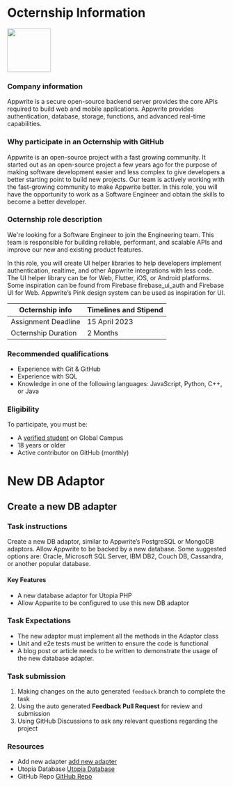# Octernship Information
<img src="https://appwrite.io/images-ee/press/logo-1.svg" width="100">

### Company information 
Appwrite is a secure open-source backend server provides the core APIs required to build web and mobile applications. Appwrite provides authentication, database, storage, functions, and advanced real-time capabilities.

### Why participate in an Octernship with GitHub
Appwrite is an open-source project with a fast growing community. It started out as an open-source project a few years ago for the purpose of making software development easier and less complex to give developers a better starting point to build new projects. Our team is actively working with the fast-growing community to make Appwrite better.
In this role, you will have the opportunity to work as a Software Engineer and obtain the skills to become a better developer.


### Octernship role description
We're looking for a Software Engineer to join the Engineering team. This team is responsible for building reliable, performant, and scalable APIs and improve our new and existing product features.

In this role, you will create UI helper libraries to help developers implement authentication, realtime, and other Appwrite integrations with less code. The UI helper library can be for Web, Flutter, iOS, or Android platforms. Some inspiration can be found from Firebase firebase_ui_auth and Firebase UI for Web. Appwrite’s Pink design system can be used as inspiration for UI.


| Octernship info  | Timelines and Stipend |
| ------------- | ------------- |
| Assignment Deadline  | 15 April 2023  |
| Octernship Duration  | 2 Months  |

### Recommended qualifications
- Experience with Git & GitHub
- Experience with SQL
- Knowledge in one of the following languages: JavaScript, Python, C++, or Java

### Eligibility
To participate, you must be:
* A [verified student](https://education.github.com/discount_requests/pack_application) on Global Campus
* 18 years or older
* Active contributor on GitHub (monthly)

# New DB Adaptor
## Create a new DB adapter

### Task instructions
Create a new DB adaptor, similar to Appwrite’s PostgreSQL or MongoDB adaptors. Allow Appwrite to be backed by a new database. Some suggested options are: Oracle, Microsoft SQL Server, IBM DB2, Couch DB, Cassandra, or another popular database.

#### Key Features
- A new database adaptor for Utopia PHP
- Allow Appwrite to be configured to use this new DB adaptor

### Task Expectations
- The new adaptor must implement all the methods in the Adaptor class
- Unit and e2e tests must be written to ensure the code is functional
- A blog post or article needs to be written to demonstrate the usage of the new database adapter.

### Task submission
1. Making changes on the auto generated `feedback` branch to complete the task
2. Using the auto generated **Feedback Pull Request** for review and submission
3. Using GitHub Discussions to ask any relevant questions regarding the project

### Resources
- Add new adapter [add new adapter](https://github.com/utopia-php/database/blob/main/docs/add-new-adapter.md)
- Utopia Database [Utopia Database](https://github.com/utopia-php/database/blob/main/src/Database/Adapter.php)
- GitHub Repo [GitHub Repo](https://github.com/appwrite/rfc)
